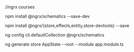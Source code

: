 //ngrx courses


npm install @ngrx/schematics --save-dev

npm install @ngrx/{store,effects,entity,store-devtools} --save

ng config cli.defaultCollection @ngrx/schematics

ng generate store AppState --root --module app.module.ts
